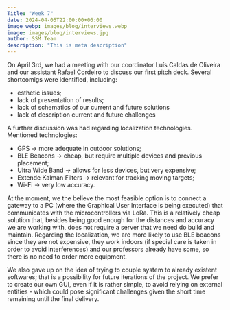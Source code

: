 ```yaml
---
Title: "Week 7"
date: 2024-04-05T22:00:00+06:00
image_webp: images/blog/interviews.webp
image: images/blog/interviews.jpg
author: SSM Team
description: "This is meta description"
---
```


On April 3rd, we had a meeting with our coordinator Luís Caldas de Oliveira and our assistant Rafael Cordeiro to discuss our first pitch deck.
Several shortcomigs were identified, including:
* esthetic issues;
* lack of presentation of results;
* lack of schematics of our current and future solutions
* lack of description current and future challenges

A further discussion was had regarding localization technologies.
Mentioned technologies:
* GPS -> more adequate in outdoor solutions;
* BLE Beacons -> cheap, but require multiple devices and previous placement;
* Ultra Wide Band -> allows for less devices, but very expensive;
* Extende Kalman Filters -> relevant for tracking moving targets;
* Wi-Fi -> very low accuracy.

At the moment, we the believe the most feasible option is to connect a gateway to a PC (where the Graphical User Interface is being executed) that communicates with the microcontrollers via LoRa. This is a relatively cheap solution that, besides being good enough for the distances and accuracy we are working with, does not require a server that we need do build and maintain. Regarding the localization, we are more likely to use BLE beacons since they are not expensive, they work indoors (if special care is taken in order to avoid interferences) and our professors already have some, so there is no need to order more equipment.

We also gave up on the idea of trying to couple system to already existent softwares; that is a possibility for future iterations of the project. We prefer to create our own GUI, even if it is rather simple, to avoid relying on external entities - which could pose significant challenges given the short time remaining until the final delivery.
